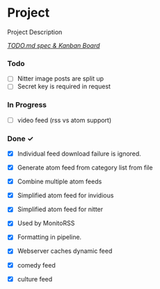 # Project

Project Description

<em>[TODO.md spec & Kanban Board](https://bit.ly/3fCwKfM)</em>

### Todo

- [ ] Nitter image posts are split up  
- [ ] Secret key is required in request  

### In Progress

- [ ] video feed (rss vs atom support)  

### Done ✓

- [x] Individual feed download failure is ignored.  
- [x] Generate atom feed from category list from file  
- [x] Combine multiple atom feeds  
- [x] Simplified atom feed for invidious  
- [x] Simplified atom feed for nitter  
- [x] Used by MonitoRSS  
- [x] Formatting in pipeline.  
- [x] Webserver caches dynamic feed  
- [x] comedy feed  
- [x] culture feed  

